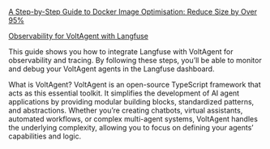 [A Step-by-Step Guide to Docker Image Optimisation: Reduce Size by Over 95%](https://blog.prateekjain.dev/a-step-by-step-guide-to-docker-image-optimisation-reduce-size-by-over-95-d90bcab3819d)

[Observability for VoltAgent with Langfuse](https://langfuse.com/docs/integrations/voltagent)

This guide shows you how to integrate Langfuse with VoltAgent for observability and tracing. By following these steps, you’ll be able to monitor and debug your VoltAgent agents in the Langfuse dashboard.

What is VoltAgent? VoltAgent is an open-source TypeScript framework that acts as this essential toolkit. It simplifies the development of AI agent applications by providing modular building blocks, standardized patterns, and abstractions. Whether you’re creating chatbots, virtual assistants, automated workflows, or complex multi-agent systems, VoltAgent handles the underlying complexity, allowing you to focus on defining your agents’ capabilities and logic.
